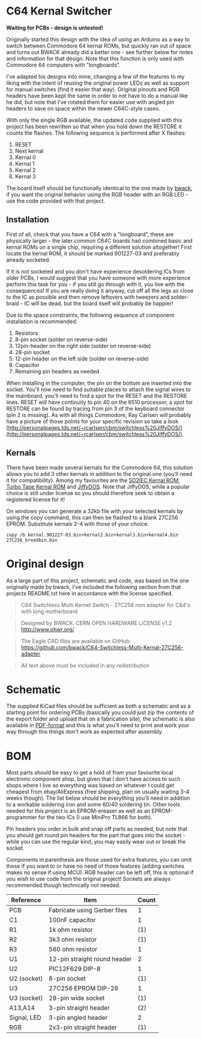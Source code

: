 # C64 Kernal Switcher

**Waiting for PCBs - design is untested!**

Originally started this design with the idea of using an Arduino as a way to switch between Commodore 64 kernal ROMs, but quickly ran out of space and turns out BWACK already did a better one - see further below for notes and information for that design. Note that this function is only used with Commodore 64 computers with "longboards".

I've adapted his designs into mine, changing a few of the features to my liking with the intent of reusing the original power LEDs as well as support for manual switches (find it easier that way). Original pinouts and RGB headers have been kept the same in order to not have to do a manual like he did, but note that I've rotated them for easier use with angled pin headers to save on space within the newer C64C-style cases.

With only the single RGB available, the updated code supplied with this project has been rewritten so that when you hold down the RESTORE it counts the flashes. The following sequence is performed after X flashes:

1. RESET
2. Next kernal
3. Kernal 0
4. Kernal 1
5. Kernal 2
6. Kernal 3

The board itself should be functionally identical to the one made by [bwack](https://github.com/bwack/C64-Switchless-Multi-Kernal-27C256-adapter), if you want the original behavior using the RGB header with an RGB LED - use the code provided with that project.

## Installation
First of all, check that you have a C64 with a "longboard", these are physically larger - the later common C64C boards had combined basic and kernal ROMs on a single chip, requiring a different solution altogether! First locate the kernal ROM, it should be marked 901227-03 and preferably already socketed.

If it is not socketed and you don't have experience desoldering ICs from older PCBs, I would suggest that you have someone with more experience perform this task for you - if you still go through with it, you live with the consequences! If you are really doing it anyway, cut off all the legs as close to the IC as possible and then remove leftovers with tweezers and solder-braid - IC will be dead, but the board itself will probably be happier!

Due to the space constraints, the following sequence of component installation is recommended:

1. Resistors
2. 8-pin socket (solder on reverse-side)
3. 12pin-header on the right side (solder on reverse-side)
4. 28-pin socket
5. 12-pin header on the left side (solder on reverse-side)
6. Capacitor
7. Remaining pin headers as needed

When installing in the computer, the pin on the bottom are inserted into the socket. You'll now need to find suitable places to attach the signal wires to the mainboard, you'll need to find a spot for the RESET and the RESTORE lines. RESET will have continuity to pin 40 on the 6510 processor, a spot for RESTORE can be found by tracing from pin 3 of the keyboard connector (pin 2 is missing). As with all things Commodore, Ray Carlsen will probably have a picture of those points for your specific revision so take a look [http://personalpages.tds.net/~rcarlsen/cbm/switchless%20JiffyDOS/](http://personalpages.tds.net/~rcarlsen/cbm/switchless%20JiffyDOS/).

## Kernals
There have been made several kernals for the Commodore 64, this solution allows you to add 3 other kernals in addition to the original one (you'll need it for compatibility). Among my favourites are the [SD2IEC Kernal ROM](https://csdb.dk/release/?id=159050), [Turbo Tape Kernal ROM](https://csdb.dk/release/?id=47403) and [JiffyDOS](http://www.go4retro.com/products/jiffydos/). Note that JiffyDOS, while a popular choice is still under license so you should therefore seek to obtain a registered license for it!

On windows you can generate a 32kb file with your selected kernals by using the copy command, this can then be flashed to a blank 27C256 EPROM. Substitute kernals 2-4 with those of your choice:

`copy /b kernal.901227-03.bin+kernal2.bin+kernal3.bin+kernal4.bin 27C256_breadbin.bin`

# Original design
As a large part of this project, schematic and code, was based on the one originally made by bwack, I've included the following section from that projects README.txt here in accordance with the license specified.

> C64 Switchless Multi Kernel Switch
> \- 27C256 rom adapter for C64's with long motherboard

> Designed by BWACK.
> CERN OPEN HARDWARE LICENSE v1.2
> http://www.ohwr.org/

> The Eagle CAD files are available on GitHub:
> https://github.com/bwack/C64-Switchless-Multi-Kernal-27C256-adapter

> All text above must be included in any redistribution

# Schematic
The supplied KiCad files should be sufficient as both a schematic and as a  starting point for ordering PCBs (basically you could just zip the contents of the export folder and upload that on a fabrication site), the schematic is also available in [PDF-format](https://github.com/tebl/C64_Kernal_Switcher/raw/master/export/C64%20Kernal%20Switcher.pdf) and this is what you'll need to print and work your way through this things don't work as expected after assembly.

# BOM
Most parts should be easy to get a hold of from your favourite local electronic component shop, but given that I don't have access to such shops where I live so everything was based on whatever I could get cheapest from ebay/AliExpress (free shipping, plan on usually waiting 3-4 weeks though). The list below should be everything you'll need in addition to a workable soldering iron and some 60/40 soldering tin. Other tools needed for this project is an EPROM-ereaser as well as an EPROM-programmer for the two ICs (I use MiniPro TL866 for both).

Pin headers you order in bulk and snap off parts as needed, but note that you should get round pin headers for the part that goes into the socket - while you can use the regular kind, you may easily wear out or break the socket.

Components in parenthesis are those used for extra features, you can omit these if you want to or have no need of those features (adding switches makes no sense if using MCU). RGB header can be left off, this is optional if you wish to use code from the original project! Sockets are always recommended though technically not needed.

| Reference    | Item                                  | Count |
| ------------ | ------------------------------------- | ----- |
| PCB          | Fabricate using Gerber files          |     1 |
| C1           | 100nF capacitor                       |     1 |
| R1           | 1k ohm resistor                       |   (1) | 
| R2           | 3k3 ohm resistor                      |   (1) |
| R3           | 560 ohm resistor                      |     1 |
| U1           | 12-pin straight round header          |     2 |
| U2           | PIC12F629 DIP-8                       |     1 |
| U2 (socket)  | 8-pin socket                          |   (1) |
| U3           | 27C256 EPROM DIP-28                   |     1 |
| U3 (socket)  | 28-pin wide socket                    |   (1) |
| A13,A14      | 3-pin straight header                 |   (2) |
| Signal, LED  | 3-pin angled header                   |     2 |
| RGB          | 2x3-pin straight header               |   (1) |